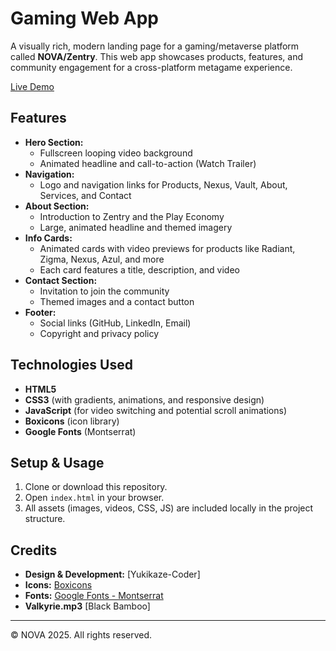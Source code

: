 # Gaming Web App
A visually rich, modern landing page for a gaming/metaverse platform called **NOVA/Zentry**. This web app showcases products, features, and community engagement for a cross-platform metagame experience.

[Live Demo](https://gaming-50q0.onrender.com)

## Features

- **Hero Section:**
  - Fullscreen looping video background
  - Animated headline and call-to-action (Watch Trailer)
- **Navigation:**
  - Logo and navigation links for Products, Nexus, Vault, About, Services, and Contact
- **About Section:**
  - Introduction to Zentry and the Play Economy
  - Large, animated headline and themed imagery
- **Info Cards:**
  - Animated cards with video previews for products like Radiant, Zigma, Nexus, Azul, and more
  - Each card features a title, description, and video
- **Contact Section:**
  - Invitation to join the community
  - Themed images and a contact button
- **Footer:**
  - Social links (GitHub, LinkedIn, Email)
  - Copyright and privacy policy

## Technologies Used

- **HTML5**
- **CSS3** (with gradients, animations, and responsive design)
- **JavaScript** (for video switching and potential scroll animations)
- **Boxicons** (icon library)
- **Google Fonts** (Montserrat)

## Setup & Usage

1. Clone or download this repository.
2. Open `index.html` in your browser.
3. All assets (images, videos, CSS, JS) are included locally in the project structure.

## Credits

- **Design & Development:** [Yukikaze-Coder]
- **Icons:** [Boxicons](https://boxicons.com/)
- **Fonts:** [Google Fonts - Montserrat](https://fonts.google.com/specimen/Montserrat)
- **Valkyrie.mp3** [Black Bamboo]

---

© NOVA 2025. All rights reserved.